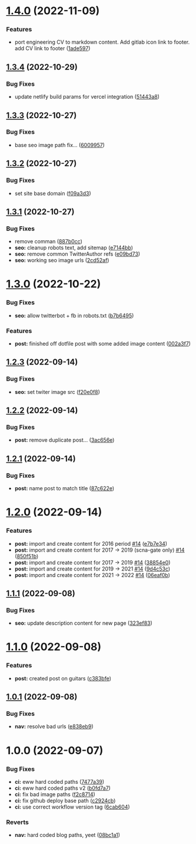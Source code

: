 # [1.4.0](https://github.com/kolvin/blog/compare/v1.3.4...v1.4.0) (2022-11-09)


### Features

* port engineering CV to markdown content. Add gitlab icon link to footer. add CV link to footer ([1ade597](https://github.com/kolvin/blog/commit/1ade597690b44a5ab01eba623d3f3a51f269452a))

## [1.3.4](https://github.com/kolvin/blog/compare/v1.3.3...v1.3.4) (2022-10-29)


### Bug Fixes

* update netlify build params for vercel integration ([51443a8](https://github.com/kolvin/blog/commit/51443a80f5822e163e5a15b3a4962606a53f39f1))

## [1.3.3](https://github.com/kolvin/blog/compare/v1.3.2...v1.3.3) (2022-10-27)


### Bug Fixes

* base seo image path fix... ([6009957](https://github.com/kolvin/blog/commit/600995761b195c9d1fd647a6a8f3f832bb638b6a))

## [1.3.2](https://github.com/kolvin/blog/compare/v1.3.1...v1.3.2) (2022-10-27)


### Bug Fixes

* set site base domain ([f09a3d3](https://github.com/kolvin/blog/commit/f09a3d340b8091764429289f114edc5d69ad260e))

## [1.3.1](https://github.com/kolvin/blog/compare/v1.3.0...v1.3.1) (2022-10-27)


### Bug Fixes

* remove comman ([887b0cc](https://github.com/kolvin/blog/commit/887b0cc26f6d692fc44679349f2e82c0d835a325))
* **seo:** cleanup robots text, add sitemap ([e7144bb](https://github.com/kolvin/blog/commit/e7144bbbdb8c7745533691c212782ae064af1104))
* **seo:** remove common TwitterAuthor refs ([e09bd73](https://github.com/kolvin/blog/commit/e09bd7328c1022b45d1292f12bc49af31128ca19))
* **seo:** working seo image urls ([2cd52af](https://github.com/kolvin/blog/commit/2cd52af74f8b9467394c74cea3ebdd5d74e53353))

# [1.3.0](https://github.com/kolvin/blog/compare/v1.2.3...v1.3.0) (2022-10-22)


### Bug Fixes

* **seo:** allow twitterbot + fb in robots.txt ([b7b6495](https://github.com/kolvin/blog/commit/b7b6495aa9d1d418641b269a46e02725af097db2))


### Features

* **post:** finished off dotfile post with some added image content ([002a3f7](https://github.com/kolvin/blog/commit/002a3f70eb902a5cb75f08b0cefcee026daf5ada))

## [1.2.3](https://github.com/kolvin/blog/compare/v1.2.2...v1.2.3) (2022-09-14)


### Bug Fixes

* **seo:** set twiter image src ([f20e0f8](https://github.com/kolvin/blog/commit/f20e0f8e3bc43bb03ca3cf21fa49bfee042967a7))

## [1.2.2](https://github.com/kolvin/blog/compare/v1.2.1...v1.2.2) (2022-09-14)


### Bug Fixes

* **post:** remove duplicate post... ([3ac656e](https://github.com/kolvin/blog/commit/3ac656e957e810b5830fd7bc1e119903116bcc32))

## [1.2.1](https://github.com/kolvin/blog/compare/v1.2.0...v1.2.1) (2022-09-14)


### Bug Fixes

* **post:** name post to match title ([87c622e](https://github.com/kolvin/blog/commit/87c622e415e4352242e1d39ebaafba08073edfc8))

# [1.2.0](https://github.com/kolvin/blog/compare/v1.1.1...v1.2.0) (2022-09-14)


### Features

* **post:** import and create content for 2016 period [#14](https://github.com/kolvin/blog/issues/14) ([e7b7e34](https://github.com/kolvin/blog/commit/e7b7e349245373bf24e975f67ac12ff6d6c028e9))
* **post:** import and create content for 2017 -> 2019 (scna-gate only) [#14](https://github.com/kolvin/blog/issues/14) ([850f51b](https://github.com/kolvin/blog/commit/850f51bb034ea2aaf1598c6aae71a3818ba92287))
* **post:** import and create content for 2017 -> 2019 [#14](https://github.com/kolvin/blog/issues/14) ([38854e0](https://github.com/kolvin/blog/commit/38854e06ab70cccf667f4c87ffbde7d8a1e9ca4f))
* **post:** import and create content for 2019 -> 2021 [#14](https://github.com/kolvin/blog/issues/14) ([9d4c53c](https://github.com/kolvin/blog/commit/9d4c53c855337e9c4323d8ef852d8e5351f4e5c0))
* **post:** import and create content for 2021 -> 2022 [#14](https://github.com/kolvin/blog/issues/14) ([06eaf0b](https://github.com/kolvin/blog/commit/06eaf0b358d020ed2ef01132f33b52a550a905a4))

## [1.1.1](https://github.com/kolvin/blog/compare/v1.1.0...v1.1.1) (2022-09-08)


### Bug Fixes

* **seo:** update description content for new page ([323ef83](https://github.com/kolvin/blog/commit/323ef83be589eda0e33203cc06ff1a958f929592))

# [1.1.0](https://github.com/kolvin/blog/compare/v1.0.1...v1.1.0) (2022-09-08)


### Features

* **post:** created post on guitars ([c383bfe](https://github.com/kolvin/blog/commit/c383bfeff75f0907a4078409e24438f2b383132f))

## [1.0.1](https://github.com/kolvin/blog/compare/v1.0.0...v1.0.1) (2022-09-08)


### Bug Fixes

* **nav:** resolve bad urls ([e838eb9](https://github.com/kolvin/blog/commit/e838eb97fe85838b9aea19cc114cc10d63968924))

# 1.0.0 (2022-09-07)


### Bug Fixes

* **ci:** eww hard coded paths ([7477a39](https://github.com/kolvin/blog/commit/7477a39be33dd411245f2d82a202473e01596c4e))
* **ci:** eww hard coded paths v2 ([b0fd7a7](https://github.com/kolvin/blog/commit/b0fd7a7b66a77818cee9169a3dccd2593336e21f))
* **ci:** fix bad image paths ([f2c8714](https://github.com/kolvin/blog/commit/f2c8714bb1ee11d2917ab3bd91f17a893ff4be89))
* **ci:** fix github deploy base path ([c2924cb](https://github.com/kolvin/blog/commit/c2924cbab2a72ee114def07ce221bdea50cc1a8b))
* **ci:** use correct workflow version tag ([6cab604](https://github.com/kolvin/blog/commit/6cab60484d3c77a44b2852041c1223650472c8b2))


### Reverts

* **nav:** hard coded blog paths, yeet ([08bc1a1](https://github.com/kolvin/blog/commit/08bc1a112ea477853e8b826509d5f80fcae3d375))

